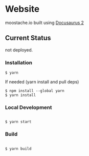 # Website

moostache.io built using [Docusaurus 2](https://v2.docusaurus.io/)

## Current Status

not deployed.

### Installation

```
$ yarn
```

If needed (yarn install and pull deps)

```
$ npm install --global yarn
$ yarn install
```

### Local Development

```

$ yarn start

```

### Build

```

$ yarn build

```
